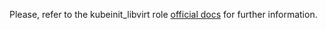 Please, refer to the kubeinit_libvirt role
[official docs](https://kubeinit.github.io/kubeinit/roles/role-kubeinit_libvirt.html)
for further information.
